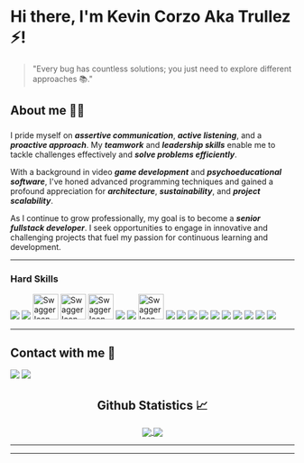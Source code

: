 # Hi there, I'm Kevin Corzo Aka Trullez ⚡!
> "Every bug has countless solutions; you just need to explore different approaches 📚."

## About me 👨‍💻

### 

I pride myself on **_assertive communication_**, **_active listening_**, and a **_proactive approach_**. My **_teamwork_** and **_leadership skills_** enable me to tackle challenges effectively and **_solve problems efficiently_**.

With a background in video **_game development_** and **_psychoeducational software_**, I've honed advanced programming techniques and gained a profound appreciation for **_architecture_**, **_sustainability_**, and **_project scalability_**.

As I continue to grow professionally, my goal is to become a **_senior fullstack developer_**. I seek opportunities to engage in innovative and challenging projects that fuel my passion for continuous learning and development.

***

### Hard Skills
![](https://img.icons8.com/?size=45&id=13679&format=png)
![](https://img.icons8.com/?size=45&id=90519&format=png)
<img src="https://github.com/Trullez-44/Trullez-44/assets/136148374/980c7ec4-e4f8-48fc-b38b-dc89075e6b4a" alt="Swagger Icon" width="45" height="45">
<img src="https://github.com/Trullez-44/Trullez-44/assets/136148374/f5c4a251-07c5-41d1-9db6-94c52d7088d3" alt="Swagger Icon" width="45" height="45">
<img src="https://github.com/Trullez-44/Trullez-44/assets/136148374/960c20d1-252b-4d7a-9f91-ef3f73947af6" alt="Swagger Icon" width="45" height="45">
![](https://img.icons8.com/?size=45&id=38561&format=png)
![](https://img.icons8.com/?size=45&id=UFXRpPFebwa2&format=png)
<img src="https://github.com/Trullez-44/Trullez-44/assets/136148374/2d32ad86-d2d8-4c08-88af-9552161d40b9" alt="Swagger Icon" width="45" height="45">
![](https://img.icons8.com/?size=45&id=39848&format=png&color=FFFFFF)
![](https://img.icons8.com/?size=45&id=20906&format=png)
![](https://img.icons8.com/?size=45&id=13441&format=png)
![](https://img.icons8.com/?size=45&id=108784&format=png)
![](https://img.icons8.com/?size=45&id=20909&format=png)
![](https://img.icons8.com/?size=45&id=7gdY5qNXaKC0&format=png)
![](https://img.icons8.com/?size=45&id=61466&format=png)
![](https://img.icons8.com/?size=45&id=ezj3zaVtImPg&format=png)
![](https://img.icons8.com/?size=45&id=0OQR1FYCuA9f&format=png)
![](https://img.icons8.com/?size=45&id=4djt356tq8UO&format=png)

***

## Contact with me 📝
[![](https://img.icons8.com/?size=45&id=13930&format=png)](https://www.linkedin.com/in/kevin-andr%C3%A9s-corzo-garc%C3%ADa-8a3a31266/) 
[![](https://img.icons8.com/?size=40&id=P7UIlhbpWzZm&format=png)](mailto:corzogarcia44@gmail.com)


  <h2 align="center"> Github Statistics 📈 </h2>
  
  <div align="center"> 
     <a href="">
      <img align="center" src="https://github-readme-stats-sigma-five.vercel.app/api?username=Trullez-44&show_icons=true&include_all_commits=true&count_private=true&theme=react&line_height=40" />
    </a>
    <a href="">
      <img align="center" src="https://github-readme-stats.vercel.app/api/top-langs/?username=Trullez-44&theme=react&line_height=40&hide=css"/>
    </a>
    </div
  
<br/>

***

---
